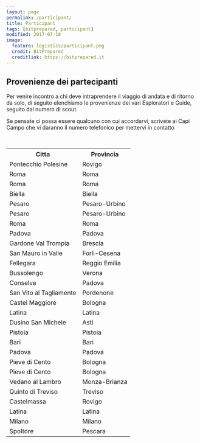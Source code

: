 ```yaml
---
layout: page
permalink: /participant/
title: Participant
tags: [bitprepared, participant]
modified: 2017-07-10
image:
  feature: logistics/participant.png 
  credit: BitPrepared
  creditlink: https://bitprepared.it
---
```

<link rel="stylesheet" href="https://unpkg.com/leaflet@1.1.0/dist/leaflet.css" integrity="sha512-wcw6ts8Anuw10Mzh9Ytw4pylW8+NAD4ch3lqm9lzAsTxg0GFeJgoAtxuCLREZSC5lUXdVyo/7yfsqFjQ4S+aKw==" crossorigin=""/>

<script src="https://unpkg.com/leaflet@1.1.0/dist/leaflet.js" integrity="sha512-mNqn2Wg7tSToJhvHcqfzLMU6J4mkOImSPTxVZAdo+lcPlk+GhZmYgACEe0x35K7YzW1zJ7XyJV/TT1MrdXvMcA==" crossorigin=""></script>

<h2>Provenienze dei partecipanti</h2>

<p>Per venire incontro a chi deve intraprendere il viaggio di andata e di ritorno da solo, 
di seguito elenchiamo le provenienze dei vari Esploratori e Guide, seguito dal numero di scout.
</p>

<p>Se pensate ci possa essere qualcuno con cui accordarvi, scrivete ai Capi Campo che vi daranno il numero telefonico per mettervi in contatto
</p>

<div id='map'></div>

<br/>

<table>
  <tr><th>Citta</th><th>Provincia</th></tr>
  <tr><td>Pontecchio Polesine</td><td>Rovigo</td></tr>
  <tr><td>Roma</td><td>	Roma</td></tr>
  <tr><td>Roma</td><td>	Roma</td></tr>
  <tr><td>Biella</td><td>	Biella</td></tr>
  <tr><td>Pesaro</td><td>	Pesaro-Urbino</td></tr>
  <tr><td>Pesaro</td><td>	Pesaro-Urbino</td></tr>
  <tr><td>Roma</td><td>	Roma</td></tr>
  <tr><td>Padova</td><td>	Padova</td></tr>
  <tr><td>Gardone Val Trompia	</td><td> Brescia</td></tr>
  <tr><td>San Mauro in Valle</td><td>Forlì-Cesena</td></tr>
  <tr><td>Fellegara</td><td>	Reggio Emilia</td></tr>
  <tr><td>Bussolengo</td><td>	Verona</td></tr>
  <tr><td>Conselve</td><td>	Padova</td></tr>
  <tr><td>San Vito al Tagliamente</td><td>	Pordenone</td></tr>
  <tr><td>Castel Maggiore</td><td>	Bologna</td></tr>
  <tr><td>Latina</td><td>	Latina</td></tr>
  <tr><td>Dusino San Michele</td><td> Asti</td></tr>
  <tr><td>Pistoia</td><td>	Pistoia</td></tr>
  <tr><td>Bari</td><td>	Bari</td></tr>
  <tr><td>Padova</td><td>	Padova</td></tr>
  <tr><td>Pieve di Cento</td><td>	Bologna</td></tr>
  <tr><td>Pieve di Cento</td><td>	Bologna</td></tr>
  <tr><td>Vedano al Lambro</td><td>	Monza-Brianza</td></tr>
  <tr><td>Quinto di Treviso</td><td>	Treviso</td></tr>
  <tr><td>Castelmassa</td><td>	Rovigo</td></tr>
  <tr><td>Latina</td><td>	Latina</td></tr>
  <tr><td>Milano</td><td>	Milano</td></tr>
  <tr><td>Spoltore</td><td>	Pescara</td></tr>
</table>

<script>
	var map = L.map('map').setView([44, 12], 6);
  map.locate({setView: true, maxZoom: 6});

	L.tileLayer('http://{s}.tile.osm.org/{z}/{x}/{y}.png', {
		attribution: '&copy; <a href="http://osm.org/copyright">OpenStreetMap</a> contributors'
	}).addTo(map);

  function onLocationFound(e) {
    var radius = e.accuracy / 2;

    L.marker(e.latlng).addTo(map)
     .bindPopup("You are within " + radius + " meters from this point").openPopup();

    L.circle(e.latlng, radius).addTo(map);
  }

  map.on('locationfound', onLocationFound);

	L.marker([45.0187717, 11.8119231]).bindPopup("Rachele").addTo(map);
    L.marker([41.8933203, 12.4829321]).bindPopup("Sara").addTo(map);
    L.marker([41.8933203, 12.4829321]).bindPopup("Laura").addTo(map);
    L.marker([45.56064035, 8.05324722772595]).bindPopup("Letizia").addTo(map);
    L.marker([43.9098114, 12.9131228]).bindPopup("Margherita").addTo(map);
    L.marker([43.9098114, 12.9131228]).bindPopup("Caterina").addTo(map);
    L.marker([41.8933203, 12.4829321]).bindPopup("Hawi").addTo(map);
    L.marker([45.4077172, 11.8734455]).bindPopup("Giulia").addTo(map);
    L.marker([45.6879136, 10.1837244]).bindPopup("Alessandra").addTo(map);
    L.marker([44.1352264, 12.1998157]).bindPopup("Claudia Marcella").addTo(map);
    L.marker([44.610951, 10.6934336]).bindPopup("Chiara").addTo(map);
    L.marker([45.4741307, 10.8462482]).bindPopup("Rebecca").addTo(map);
    L.marker([45.2337438, 11.8740131]).bindPopup("Marina").addTo(map);
    L.marker([45.9151352, 12.8565956]).bindPopup("Francesca").addTo(map);
    L.marker([44.5769097, 11.3610124]).bindPopup("Edoardo").addTo(map);
    L.marker([41.4672589, 12.9035737]).bindPopup("Walter").addTo(map);
    L.marker([44.9261476, 7.9707338]).bindPopup("Samuele").addTo(map);
    L.marker([43.9336213, 10.9174238]).bindPopup("Matteo").addTo(map);
    L.marker([41.1257843, 16.8620293]).bindPopup("Federico").addTo(map);
    L.marker([45.4077172, 11.8734455]).bindPopup("Pietro").addTo(map);
    L.marker([44.7132091, 11.3065981]).bindPopup("Pietro").addTo(map);
    L.marker([44.7132091, 11.3065981]).bindPopup("Enrico").addTo(map);
    L.marker([45.611508, 9.2750718]).bindPopup("Lorenzo").addTo(map);
    L.marker([45.6452121, 12.1664816]).bindPopup("Sachin").addTo(map);
    L.marker([45.0168524, 11.310498]).bindPopup("Matteo").addTo(map);
    L.marker([41.4672589, 12.9035737]).bindPopup("Giulio").addTo(map);
    L.marker([45.4667971, 9.1904984]).bindPopup("Pietro").addTo(map);
    L.marker([42.4534556, 14.1409818]).bindPopup("Lorenzo").addTo(map);

</script>